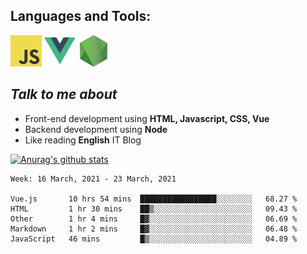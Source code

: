 ## **Languages and Tools:**      
<code><img height="50" src="https://raw.githubusercontent.com/github/explore/80688e429a7d4ef2fca1e82350fe8e3517d3494d/topics/javascript/javascript.png"></code>
<code><img height="50"  src="https://raw.githubusercontent.com/github/explore/80688e429a7d4ef2fca1e82350fe8e3517d3494d/topics/vue/vue.png"></code>
<code><img height="50"  src="https://raw.githubusercontent.com/github/explore/80688e429a7d4ef2fca1e82350fe8e3517d3494d/topics/nodejs/nodejs.png"></code>

## *Talk to me about*
- Front-end development using **HTML, Javascript, CSS, Vue**
- Backend development using **Node**
- Like reading **English** IT Blog    

[![Anurag's github stats](https://github-readme-stats.vercel.app/api?username=qdi5)](https://github.com/anuraghazra/github-readme-stats)    

<!--START_SECTION:waka-->
```text
Week: 16 March, 2021 - 23 March, 2021

Vue.js       10 hrs 54 mins  █████████████████░░░░░░░░   68.27 % 
HTML         1 hr 30 mins    ██▒░░░░░░░░░░░░░░░░░░░░░░   09.43 % 
Other        1 hr 4 mins     █▓░░░░░░░░░░░░░░░░░░░░░░░   06.69 % 
Markdown     1 hr 2 mins     █▓░░░░░░░░░░░░░░░░░░░░░░░   06.48 % 
JavaScript   46 mins         █▒░░░░░░░░░░░░░░░░░░░░░░░   04.89 % 
```
<!--END_SECTION:waka-->
